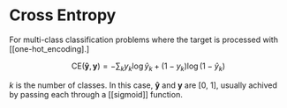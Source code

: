 # Cross Entropy

For multi-class classification problems where the target is processed with [[one-hot_encoding].]

$$\text{CE}(\bm{\hat{y}}, \bm{y}) = - \sum_k y_k \log \hat{y}_k + (1-y_k)\log(1-\hat{y}_k)$$

$k$ is the number of classes. In this case, $\bm{\hat{y}}$ and $\bm{y}$ are [0, 1], usually achived by passing each through a [[sigmoid]] function.